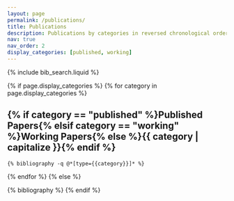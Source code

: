```yaml
---
layout: page
permalink: /publications/
title: Publications
description: Publications by categories in reversed chronological order.
nav: true
nav_order: 2
display_categories: [published, working]
---
```


<!-- _pages/publications.md -->

<!-- Bibsearch Feature -->
{% include bib_search.liquid %}

<div class="publications">
{% if page.display_categories %}
  <!-- Display categorized publications -->
  {% for category in page.display_categories %}
    <h2 class="category-heading">{% if category == "published" %}Published Papers{% elsif category == "working" %}Working Papers{% else %}{{ category | capitalize }}{% endif %}</h2>
    
    {% bibliography -q @*[type={{category}}]* %}
  {% endfor %}
{% else %}
  <!-- Display all publications without categories -->
  {% bibliography %}
{% endif %}
</div>
